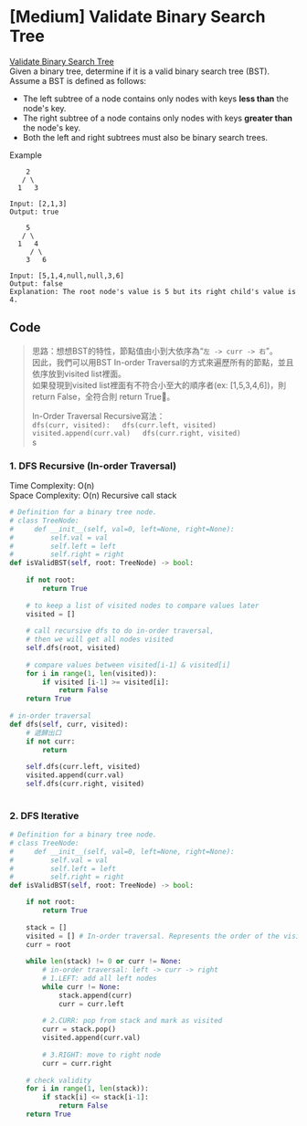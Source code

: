 # \[Medium\] Validate Binary Search Tree

[Validate Binary Search Tree](https://leetcode.com/problems/validate-binary-search-tree/)  
Given a binary tree, determine if it is a valid binary search tree \(BST\).  
Assume a BST is defined as follows:

* The left subtree of a node contains only nodes with keys **less than** the node's key.
* The right subtree of a node contains only nodes with keys **greater than** the node's key.
* Both the left and right subtrees must also be binary search trees.

Example 

```text
    2
   / \
  1   3

Input: [2,1,3]
Output: true    
```

```text
    5
   / \
  1   4
     / \
    3   6

Input: [5,1,4,null,null,3,6]
Output: false
Explanation: The root node's value is 5 but its right child's value is 4.
```

## Code

> 思路：想想BST的特性，節點值由小到大依序為“`左 -> curr -> 右`”。  
> 因此，我們可以用BST In-order Traversal的方式來遍歷所有的節點，並且依序放到visited list裡面。  
> 如果發現到visited list裡面有不符合小至大的順序者\(ex: \[1,5,3,4,6\]\)，則 return False，全符合則 return True。   
>   
> In-Order Traversal Recursive寫法：  
> `dfs(curr, visited):  
>      dfs(curr.left, visited)  
>      visited.append(curr.val)  
>      dfs(curr.right, visited)`  
> s

### 1. DFS Recursive \(In-order Traversal\)

Time Complexity: O\(n\)  
Space Complexity: O\(n\) Recursive call stack 

```python
# Definition for a binary tree node.
# class TreeNode:
#     def __init__(self, val=0, left=None, right=None):
#         self.val = val
#         self.left = left
#         self.right = right
def isValidBST(self, root: TreeNode) -> bool:
    
    if not root:
        return True
    
    # to keep a list of visited nodes to compare values later 
    visited = []
    
    # call recursive dfs to do in-order traversal,
    # then we will get all nodes visited
    self.dfs(root, visited)
    
    # compare values between visited[i-1] & visited[i]
    for i in range(1, len(visited)):
        if visited [i-1] >= visited[i]:
            return False
    return True
        
# in-order traversal
def dfs(self, curr, visited):
    # 遞歸出口
    if not curr:
        return 
    
    self.dfs(curr.left, visited)
    visited.append(curr.val)
    self.dfs(curr.right, visited)    
    
```

### 2. DFS Iterative

```python
# Definition for a binary tree node.
# class TreeNode:
#     def __init__(self, val=0, left=None, right=None):
#         self.val = val
#         self.left = left
#         self.right = right
def isValidBST(self, root: TreeNode) -> bool:

    if not root:
        return True
        
    stack = []
    visited = [] # In-order traversal. Represents the order of the visited nodes.
    curr = root
    
    while len(stack) != 0 or curr != None:
        # in-order traversal: left -> curr -> right 
        # 1.LEFT: add all left nodes
        while curr != None:
            stack.append(curr)
            curr = curr.left
            
        # 2.CURR: pop from stack and mark as visited 
        curr = stack.pop()    
        visited.append(curr.val)
        
        # 3.RIGHT: move to right node
        curr = curr.right
        
    # check validity  
    for i in range(1, len(stack)):
        if stack[i] <= stack[i-1]:
            return False
    return True
            
    
```

